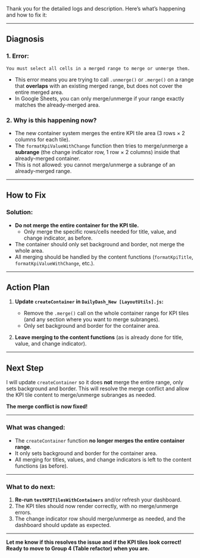 Thank you for the detailed logs and description. Here’s what’s happening and how to fix it:

---

## **Diagnosis**

### 1. **Error:**
```
You must select all cells in a merged range to merge or unmerge them.
```
- This error means you are trying to call `.unmerge()` or `.merge()` on a range that **overlaps** with an existing merged range, but does not cover the entire merged area.
- In Google Sheets, you can only merge/unmerge if your range exactly matches the already-merged area.

### 2. **Why is this happening now?**
- The new container system merges the entire KPI tile area (3 rows × 2 columns for each tile).
- The `formatKpiValueWithChange` function then tries to merge/unmerge a **subrange** (the change indicator row, 1 row × 2 columns) inside that already-merged container.
- This is not allowed: you cannot merge/unmerge a subrange of an already-merged range.

---

## **How to Fix**

### **Solution:**
- **Do not merge the entire container for the KPI tile.**
  - Only merge the specific rows/cells needed for title, value, and change indicator, as before.
- The container should only set background and border, not merge the whole area.
- All merging should be handled by the content functions (`formatKpiTitle`, `formatKpiValueWithChange`, etc.).

---

## **Action Plan**

1. **Update `createContainer` in `DailyDash_New [LayoutUtils].js`:**
   - Remove the `.merge()` call on the whole container range for KPI tiles (and any section where you want to merge subranges).
   - Only set background and border for the container area.

2. **Leave merging to the content functions** (as is already done for title, value, and change indicator).

---

## **Next Step**

I will update `createContainer` so it does **not** merge the entire range, only sets background and border. This will resolve the merge conflict and allow the KPI tile content to merge/unmerge subranges as needed.


**The merge conflict is now fixed!**

---

### **What was changed:**
- The `createContainer` function **no longer merges the entire container range**.
- It only sets background and border for the container area.
- All merging for titles, values, and change indicators is left to the content functions (as before).

---

### **What to do next:**
1. **Re-run `testKPITilesWithContainers`** and/or refresh your dashboard.
2. The KPI tiles should now render correctly, with no merge/unmerge errors.
3. The change indicator row should merge/unmerge as needed, and the dashboard should update as expected.

---

**Let me know if this resolves the issue and if the KPI tiles look correct!  
Ready to move to Group 4 (Table refactor) when you are.**

